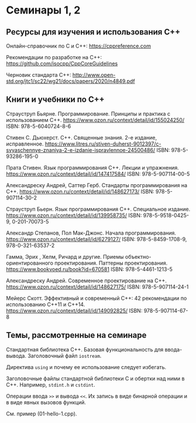 # Семинары 1, 2

## Ресурсы для изучения и использования C++

Онлайн-справочник по C и C++:
https://cppreference.com

Рекомендации по разработке на C++:
https://github.com/isocpp/CppCoreGuidelines

Черновик стандарта C++:
http://www.open-std.org/jtc1/sc22/wg21/docs/papers/2020/n4849.pdf

## Книги и учебники по C++

Страуструп Бьярне. Программирование. Принципы и практика с использованием C++.
https://www.ozon.ru/context/detail/id/155024250/
ISBN: 978-5-6040724-8-6

Стивен С. Дьюхерст. C++. Священные знания. 2-е издание, исправленное.
https://www.litres.ru/stiven-duherst-9012397/c-svyaschennye-znaniya-2-e-izdanie-ispravlennoe-24500486/
ISBN: 978-5-93286-195-0

Прата Стивен. Язык программирования C++. Лекции и упражнения.
https://www.ozon.ru/context/detail/id/147417584/
ISBN: 978-5-907114-00-5

Александреску Андрей, Саттер Герб. Стандарты программирования на С++.
https://www.ozon.ru/context/detail/id/148627173/
ISBN: 978-5-907114-30-2

Страуструп Бьерн. Язык программирования C++. Специальное издание.
https://www.ozon.ru/context/detail/id/139958735/
ISBN: 978-5-9518-0425-9, 0-201-70073-5

Александр Степанов, Пол Мак-Джонс. Начала программирования.
https://www.ozon.ru/context/detail/id/6279127/
ISBN: 978-5-8459-1708-9, 978-0-321-63537-2

Гамма, Эрих , Хелм, Ричард и другие. Приемы объектно-ориентированного проектирования. Паттерны проектирования.
https://www.bookvoed.ru/book?id=670581
ISBN: 978-5-4461-1213-5

Александреску Андрей. Современное проектирование на C++.
https://www.ozon.ru/context/detail/id/148627175/
ISBN: 978-5-907114-24-1

Мейерс Скотт. Эффективный и современный С++: 42 рекомендации по использованию C++11 и C++14.
https://www.ozon.ru/context/detail/id/149092825/
ISBN: 978-5-907114-67-8

## Темы, рассмотренные на семинаре

Стандартная библиотека C++. Базовая функциональность для ввода-вывода.
Заголовочный файл `iostream`.

Директива `using` и почему ее использование следует избегать.

Заголовочные файлы стандартной библиотеки C и обертки над ними в C++.
Например, `stdint.h` и `cstdint`.

Операции ввода `>>` и вывода `<<`. Их запись в виде бинарной операции
и в виде явных вызовов функций.

См. пример (01-hello-1.cpp).
